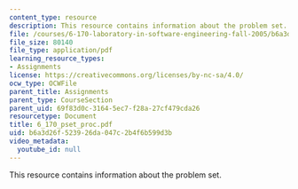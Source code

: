 ```yaml
---
content_type: resource
description: This resource contains information about the problem set.
file: /courses/6-170-laboratory-in-software-engineering-fall-2005/b6a3d26f523926da047c2b4f6b599d3b_6_170_pset_proc.pdf
file_size: 80140
file_type: application/pdf
learning_resource_types:
- Assignments
license: https://creativecommons.org/licenses/by-nc-sa/4.0/
ocw_type: OCWFile
parent_title: Assignments
parent_type: CourseSection
parent_uid: 69f83d0c-3164-5ec7-f28a-27cf479cda26
resourcetype: Document
title: 6_170_pset_proc.pdf
uid: b6a3d26f-5239-26da-047c-2b4f6b599d3b
video_metadata:
  youtube_id: null
---
```

This resource contains information about the problem set.